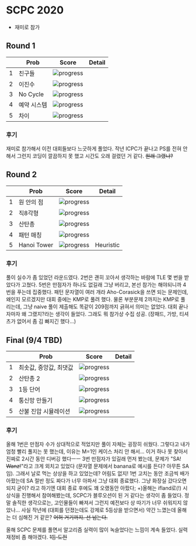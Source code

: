 
# SCPC 2020
- 재미로 참가

## Round 1
||Prob|Score|Detail|
|---|---|---|---|
1|친구들|![progress](https://progress-bar.dev/80/?scale=80&suffix=/80)|
2|이진수|![progress](https://progress-bar.dev/150/?scale=150&suffix=/150)|
3|No Cycle|![progress](https://progress-bar.dev/180/?scale=180&suffix=/180)|
4|예약 시스템|![progress](https://progress-bar.dev/190/?scale=190&suffix=/190)|
5|차이|![progress](https://progress-bar.dev/200/?scale=200&suffix=/200)|

### 후기
재미로 참가해서 이전 대회들보다 느긋하게 풀었다. 작년 ICPC가 끝나고 PS를 전혀 안 해서 그런지 코딩이 깔끔하지 못 했고 시간도 오래 걸렸던 거 같다. ~~원래 그랬나?~~

## Round 2
||Prob|Score|Detail|
|---|---|---|---|
1|원 안의 점|![progress](https://progress-bar.dev/100/?scale=100&suffix=/100)|
2|직8각형|![progress](https://progress-bar.dev/200/?scale=200&suffix=/200)|
3|산탄총|![progress](https://progress-bar.dev/300/?scale=300&suffix=/300)|
4|패턴 매칭|![progress](https://progress-bar.dev/209/?scale=400&suffix=/400)|
5|Hanoi Tower|![progress](https://progress-bar.dev/0/?scale=500&suffix=/500)|Heuristic

### 후기
풀이 실수가 좀 있었던 라운드였다. 2번은 괜히 꼬아서 생각하는 바람에 TLE 몇 번을 받았다가 고쳤다. 5번은 만점자가 하나도 없길래 그냥 버리고, 본선 참가는 해야되니까 4번을 푸는데 집중했다. 패턴 문자열이 여러 개라 Aho-Corasick을 쓰면 되는 문제인데, 왜인지 모르겠지만 대회 중에는 KMP로 풀려 했다. 물론 부분문제 2까지는 KMP로 풀리는데, 그냥 naive 풀이 제출해도 똑같이 209점까지 긁혀서 의미는 없었다. 대회 끝나자마자 왜 그랬지?라는 생각이 들었다. 그래도 뭐 참가상 수집 성공. (장패드, 가방, 티셔츠가 없어서 좀 김 빠지긴 했다...)


## Final (9/4 TBD)
||Prob|Score|Detail|
|---|---|---|---|
1|최솟값, 중앙값, 최댓값|![progress](https://progress-bar.dev/200/?scale=200&suffix=/200)|
2|산탄총 2|![progress](https://progress-bar.dev/0/?scale=250&suffix=/250)|
3|1등 단어|![progress](https://progress-bar.dev/0/?scale=250&suffix=/250)|
4|통신망 만들기|![progress](https://progress-bar.dev/0/?scale=400&suffix=/400)|
5|산불 진압 시뮬레이션|![progress](https://progress-bar.dev/0/?scale=400&suffix=/400)|

### 후기
올해 1번은 만점자 수가 상대적으로 적었지만 풀이 자체는 굉장히 쉬웠다. 그렇다고 내가 엄청 빨리 풀지는 못 했는데, 이유는 M=1인 케이스 처리 안 해서... 이거 하나 못 찾아서 진짜로 2시간 동안 디버깅 했다ㅡㅡ
3번 만점자가 있길래 먼저 봤는데, 문제가 "SA! ~~Wanz!~~"라고 크게 외치고 있었다 (문자열 문제에서 banana로 예시를 든다? 아무튼 SA임). 그래서 날로 먹는 상상을 하고 있었는데? 어림도 없지! 1번 고치는 동안 조금씩 배가 아팠는데 SA 절반 정도 짜다가 너무 아파서 그냥 대회 종료했다. 그냥 화장실 갔다오면 되지 굳이? 라고 하기엔 대회 종료 후에도 꽤 오랬동안 아팠다;
+)올해는 ifland로(!) 시상식을 진행해서 참여해봤는데, SCPC가 블루오션이 된 거 같다는 생각이 좀 들었다. 정말 솔직한 생각으로는, 고인물들이 빠져서 그런지 예전보다 상 따기가 너무 쉬워지지 않았나... 사실 작년에 (대회를 던졌는데도 강제로 5등상을 받으면서) 약간 느꼈는데 올해는 더 심해진 거 같은? ~~어허 거기까지. 선 넘는다.~~

올해 SCPC 문제를 풀면서 알고리즘 실력이 많이 녹슬었다는 느낌이 계속 들었다. 실력 재정비 좀 해야겠다. ~~1등 도전~~

